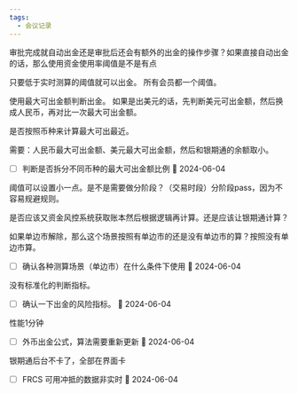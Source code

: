 ```yaml
---
tags:
  - 会议记录
---
```

审批完成就自动出金还是审批后还会有额外的出金的操作步骤？如果直接自动出金的话，那么使用资金使用率阈值是不是有点

只要低于实时测算的阈值就可以出金。
所有会员都一个阈值。

使用最大可出金额判断出金。
如果是出美元的话，先判断美元可出金额，然后换成人民币，再对比一次最大可出金额。

是否按照币种来计算最大可出最近。

需要：人民币最大可出金额、美元最大可出金额，然后和银期通的余额取小。

- [ ] 判断是否拆分不同币种的最大可出金额比例 📅 2024-06-04

阈值可以设置小一点。是不是需要做分阶段？（交易时段）分阶段pass，因为不容易规避规则。

是否应该又资金风控系统获取账本然后根据逻辑再计算。还是应该让银期通计算？

如果单边市解除，那么这个场景按照有单边市的还是没有单边市的算？按照没有单边市算。

- [ ] 确认各种测算场景（单边市）在什么条件下使用 📅 2024-06-04

没有标准化的判断指标。

- [ ] 确认一下出金的风险指标。 📅 2024-06-04

性能1分钟

- [ ] 外币出金公式，算法需要重新更新 📅 2024-06-04

银期通后台不卡了，全部在界面卡

- [ ] FRCS 可用冲抵的数据非实时 📅 2024-06-04